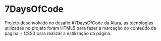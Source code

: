 # 7DaysOfCode
Projeto desenvolvido no desafio #7DaysOfCode da Alura, as tecnologias utilizadas no projeto foram HTML5 para fazer a marcação do conteúdo da pagina + CSS3 para realizar a estilização da página.
